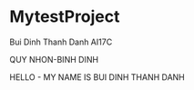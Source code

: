 # MytestProject
Bui Dinh Thanh Danh
AI17C

QUY NHON-BINH DINH

HELLO - MY NAME IS BUI DINH THANH DANH
